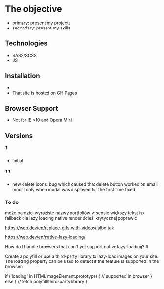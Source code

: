 # The objective

- primary: present my projects
- secondary: present my skills

## Technologies

- SASS/SCSS
- JS

## Installation

-
- That site is hosted on GH Pages

## Browser Support

- Not for IE <10 and Opera Mini

## Versions

##### 1

- initial

##### 1.1

- new delete icons, bug which caused that delete button worked on email modal only when modal was displayed for the first time fixed

### To do

może bardziej wyraziste nazwy portfoliów w sensie większy tekst itp
fallback dla lazy loading native
render ścieżi krytycznej poprawić

https://web.dev/en/replace-gifs-with-videos/ albo tak

https://web.dev/en/native-lazy-loading/

How do I handle browsers that don't yet support native lazy-loading? #

Create a polyfill or use a third-party library to lazy-load images on your site. The loading property can be used to detect if the feature is supported in the browser:

if ('loading' in HTMLImageElement.prototype) {
// supported in browser
} else {
// fetch polyfill/third-party library
}
